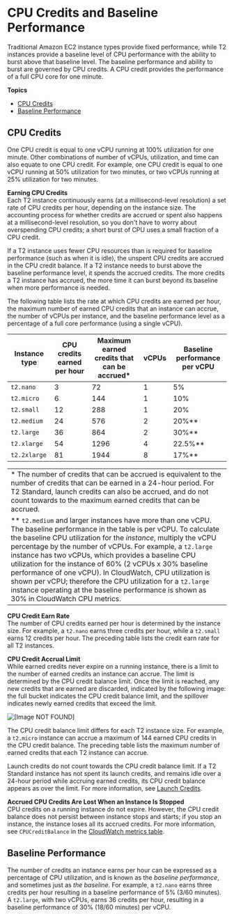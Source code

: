 # CPU Credits and Baseline Performance<a name="t2-credits-baseline-concepts"></a>

Traditional Amazon EC2 instance types provide fixed performance, while T2 instances provide a baseline level of CPU performance with the ability to burst above that baseline level\. The baseline performance and ability to burst are governed by CPU credits\. A CPU credit provides the performance of a full CPU core for one minute\.

**Topics**
+ [CPU Credits](#cpu-credits)
+ [Baseline Performance](#baseline_performance)

## CPU Credits<a name="cpu-credits"></a>

One CPU credit is equal to one vCPU running at 100% utilization for one minute\. Other combinations of number of vCPUs, utilization, and time can also equate to one CPU credit\. For example, one CPU credit is equal to one vCPU running at 50% utilization for two minutes, or two vCPUs running at 25% utilization for two minutes\.

**Earning CPU Credits**  
Each T2 instance continuously earns \(at a millisecond\-level resolution\) a set rate of CPU credits per hour, depending on the instance size\. The accounting process for whether credits are accrued or spent also happens at a millisecond\-level resolution, so you don't have to worry about overspending CPU credits; a short burst of CPU uses a small fraction of a CPU credit\.

If a T2 instance uses fewer CPU resources than is required for baseline performance \(such as when it is idle\), the unspent CPU credits are accrued in the CPU credit balance\. If a T2 instance needs to burst above the baseline performance level, it spends the accrued credits\. The more credits a T2 instance has accrued, the more time it can burst beyond its baseline when more performance is needed\.

The following table lists the rate at which CPU credits are earned per hour, the maximum number of earned CPU credits that an instance can accrue, the number of vCPUs per instance, and the baseline performance level as a percentage of a full core performance \(using a single vCPU\)\.


|  Instance type  |  CPU credits earned per hour  |  Maximum earned credits that can be accrued\*  |  vCPUs  |  Baseline performance per vCPU  | 
| --- | --- | --- | --- | --- | 
|  `t2.nano`  |  3  |  72  |  1  |  5%  | 
|  `t2.micro`  |  6  |  144  |  1  |  10%  | 
|  `t2.small`  |  12  |  288  |  1  |  20%  | 
|  `t2.medium`  |  24  |  576  |  2  |  20%\*\*  | 
|  `t2.large`  |  36  |  864  |  2  |  30%\*\*  | 
|  `t2.xlarge`  |  54  |  1296  |  4  |  22\.5%\*\*  | 
|  `t2.2xlarge`  |  81  |  1944  |  8  |  17%\*\*  | 


|  | 
| --- |
|  \* The number of credits that can be accrued is equivalent to the number of credits that can be earned in a 24\-hour period\. For T2 Standard, launch credits can also be accrued, and do not count towards to the maximum earned credits that can be accrued\.  | 
|  \*\* `t2.medium` and larger instances have more than one vCPU\. The baseline performance in the table is per vCPU\. To calculate the baseline CPU utilization for the *instance*, multiply the vCPU percentage by the number of vCPUs\. For example, a `t2.large` instance has two vCPUs, which provides a baseline CPU utilization for the instance of 60% \(2 vCPUs x 30% baseline performance of one vCPU\)\. In CloudWatch, CPU utilization is shown per vCPU; therefore the CPU utilization for a `t2.large` instance operating at the baseline performance is shown as 30% in CloudWatch CPU metrics\.  | 

**CPU Credit Earn Rate**  
The number of CPU credits earned per hour is determined by the instance size\. For example, a `t2.nano` earns three credits per hour, while a `t2.small` earns 12 credits per hour\. The preceding table lists the credit earn rate for all T2 instances\.

**CPU Credit Accrual Limit**  
While earned credits never expire on a running instance, there is a limit to the number of earned credits an instance can accrue\. The limit is determined by the CPU credit balance limit\. Once the limit is reached, any new credits that are earned are discarded, indicated by the following image: the full bucket indicates the CPU credit balance limit, and the spillover indicates newly earned credits that exceed the limit\.

![\[Image NOT FOUND\]](http://docs.aws.amazon.com/AWSEC2/latest/WindowsGuide/images/t2-bucket.png)

The CPU credit balance limit differs for each T2 instance size\. For example, a `t2.micro` instance can accrue a maximum of 144 earned CPU credits in the CPU credit balance\. The preceding table lists the maximum number of earned credits that each T2 instance can accrue\.

Launch credits do not count towards the CPU credit balance limit\. If a T2 Standard instance has not spent its launch credits, and remains idle over a 24\-hour period while accruing earned credits, its CPU credit balance appears as over the limit\. For more information, see [Launch Credits](t2-std.md#launch-credits)\.

**Accrued CPU Credits Are Lost When an Instance Is Stopped**  
CPU credits on a running instance do not expire\. However, the CPU credit balance does not persist between instance stops and starts; if you stop an instance, the instance loses all its accrued credits\. For more information, see `CPUCreditBalance` in the [CloudWatch metrics table](t2-instances-monitoring-cpu-credits.md#t2-CW-metrics-table)\.

## Baseline Performance<a name="baseline_performance"></a>

The number of credits an instance earns per hour can be expressed as a percentage of CPU utilization, and is known as the *baseline performance*, and sometimes just as *the baseline*\. For example, a `t2.nano` earns three credits per hour resulting in a baseline performance of 5% \(3/60 minutes\)\. A `t2.large`, with two vCPUs, earns 36 credits per hour, resulting in a baseline performance of 30% \(18/60 minutes\) per vCPU\.